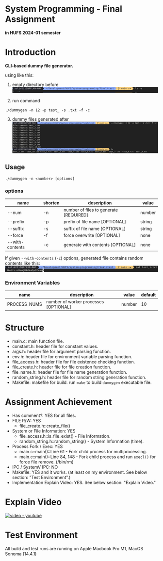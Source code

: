 # System Programming - Final Assignment
**in HUFS 2024-01 semester**

# Introduction
**CLI-based dummy file generator.**

using like this:    

1. empty directory before
![before](https://raw.githubusercontent.com/RFLXN/HUFS.SP.2024-01/main/img/before.png)    

2. run command
```shell
./dummygen -n 12 -p test_ -s .txt -f -c
```

3. dummy files generated after
![after](https://raw.githubusercontent.com/RFLXN/HUFS.SP.2024-01/main/img/after.png)

## Usage
```shell
./dummygen -n <number> [options]
```

### options
| name            | shorten | description                            | value  |
|-----------------|---------|----------------------------------------|--------|
| --num           | -n      | number of files to generate [REQUIRED] | number |
| --prefix        | -p      | prefix of file name [OPTIONAL]         | string |
| --suffix        | -s      | suffix of file name [OPTIONAL]         | string |
| --force         | -f      | force overwrite [OPTIONAL]             | none   |
| --with-contents | -c      | generate with contents [OPTIONAL]      | none   |

If given `--with-contents` (`-c`) options, generated file contains random contents like this:    
![with-contents](https://raw.githubusercontent.com/RFLXN/HUFS.SP.2024-01/main/img/content.png)


### Environment Variables
| name         | description                           | value  | default |
|--------------|---------------------------------------|--------|---------|
| PROCESS_NUMS | number of worker processes [OPTIONAL] | number | 10      |


# Structure
* main.c: main function file.
* constant.h: header file for constant values.
* args.h: header file for argument parsing function.
* env.h: header file for environment variable parsing function.
* file_access.h: header file for file existence checking function.
* file_create.h: header file for file creation function.
* file_name.h: header file for file name generation function.
* random_string.h: header file for random string generation function.
* Makefile: makefile for build. run `make` to build `dummygen` executable file.

# Assignment Achievement
* Has comment?: YES for all files.
* FILE R/W: YES
  * file_create.h::create_file()
* System or File Information: YES
  * file_access.h::is_file_exist() - File Information.
  * random_string.h::random_string() - System Information (time).
* Process Fork / Exec: YES
  * main.c::main()::Line 61 - Fork child process for multiprocessing.
  * main.c::main()::Line 84, 148 - Fork child process and run `execl()` for force file remove. (/bin/rm)
* IPC / SystemV IPC: NO
* Makefile: YES and it works. (at least on my environment. See below section: "Test Environment".)
* Implementation Explain Video: YES. See below section: "Explain Video."

# Explain Video
[![video - youtube]()]()

# Test Environment
All build and test runs are running on Apple Macbook Pro M1, MacOS Sonoma (14.4.1)
